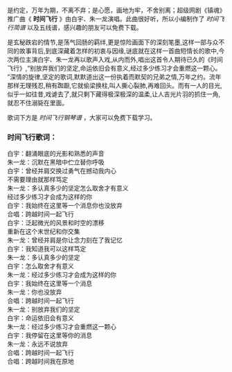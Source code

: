 

是约定，万年为期，不离不弃；是心愿，画地为牢，不舍别离；超级网剧《镇魂》推广曲《 **时间飞行** 》由白宇、朱一龙演唱。此曲很好听，所以小编制作了
_时间飞行简谱_ 以及五线谱，感兴趣的朋友可以免费下载。

是玄秘跌宕的情节,是荡气回肠的羁绊,更是惊险画面下的深刻笔墨,这样一部与众不同的故事背后,到底深藏着怎样的初衷与因缘,谜底就在这样一首曲短情长的歌中,今次两位主演白宇、朱一龙再以歌声入戏,从内而外,唱出这首令人期待已久的《时间飞行》,“别放弃我们的坚定,命运依旧会有意义,经过多少练习才会重燃这一颗心。
”深情的旋律,坚定的歌词,默默道出这一份执着而默契的兄弟之情,万年之约。流年那样无理残忍,稍有踟蹰,它就偷梁换柱,叫人撕心裂肺,再难回头。而有一人的目光,似乎一如往昔,戏谑去了,就只剩下藏得极深极深的温柔,让人吉光片羽的抓住一角,就忍不住溺毙在里面。

歌词下方是 _时间飞行钢琴谱_ ，大家可以免费下载学习。

### 时间飞行歌词：

白宇：翻涌眼底的光影和熟悉的声音  
朱一龙：沉默在黑暗中伫立替你呼吸  
白宇：曾经并肩交换过勇气在撼动我内心  
不需要理由就那样笃定  
朱一龙：多认真多少的坚定怎么取舍才有意义  
经过多少练习才会成为这样的你  
白宇：我始终在这里等一个消息你也没放弃  
合唱：跨越时间一起飞行  
白宇：泛起微光的风景和时空的漂移  
重新在这个末世纪和你交集  
朱一龙：曾经并肩是你让念力刻在了我记忆  
白宇：我知道我可以这样笃定  
朱一龙：多认真多少的坚定  
白宇：怎么取舍才有意义  
朱一龙：经过多少练习才会成为这样的你  
白宇：我始终在这里等一个消息  
朱一龙：你也没放弃  
合唱：跨越时间一起飞行  
朱一龙：别放弃我们的坚定  
白宇：命运依旧会有意义  
朱一龙：经过多少练习才会重燃这一颗心  
白宇：我停留在这里等你的消息  
朱一龙：永远不说放弃  
合唱：跨越时间一起飞行  
合唱：跨越时间我在原地

